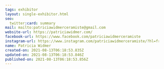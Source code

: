 ```yaml
---
tags: exhibitor
layout: single-exhibitor.html
seo:
  twitter:card: summary
mail: mailto:patriciawidmerceramiste@gmail.com
website-url: https://patriciawidmer.com/
facebook-url: https://www.facebook.com/patriciawidmerceramiste
instagram-url: https://www.instagram.com/patriciawidmerceramiste/?hl=fr
name: Patricia Widmer
created-on: 2021-08-13T06:18:53.835Z
updated-on: 2021-08-13T06:18:53.846Z
published-on: 2021-08-13T06:18:53.856Z
---
```

